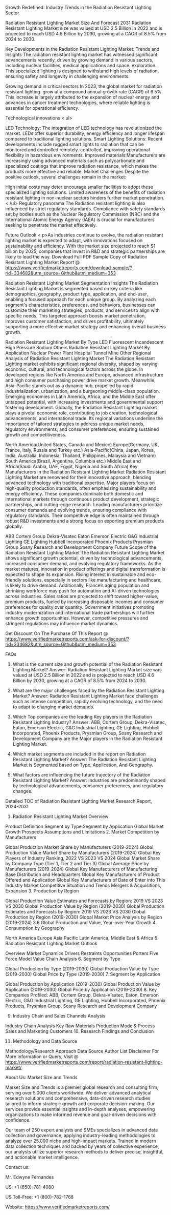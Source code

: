 Growth Redefined: Industry Trends in the Radiation Resistant Lighting Sector


Radiation Resistant Lighting Market Size And Forecast 2031
Radiation Resistant Lighting Market size was valued at USD 2.5 Billion in 2022 and is projected to reach USD 4.6 Billion by 2030, growing at a CAGR of 8.5% from 2024 to 2030.

Key Developments in the Radiation Resistant Lighting Market: Trends and Insights
The radiation resistant lighting market has witnessed significant advancements recently, driven by growing demand in various sectors, including nuclear facilities, medical applications and space. exploration. This specialized lighting is designed to withstand high levels of radiation, ensuring safety and longevity in challenging environments.

Growing demand in critical sectors
In 2023, the global market for radiation resistant lighting. grow at a compound annual growth rate (CAGR) of 6.5%. This increase is largely attributed to the expansion of nuclear energy and advances in cancer treatment technologies, where reliable lighting is essential for operational efficiency.

Technological innovations
< ul>

LED Technology: The integration of LED technology has revolutionized the market. LEDs offer superior durability, energy efficiency and longer lifespan compared to traditional lighting solutions.
Smart Lighting Solutions: Recent developments include rugged smart lights to radiation that can be monitored and controlled remotely. controlled, improving operational flexibility in hazardous environments.
Improved materials:Manufacturers are increasingly using advanced materials such as polycarbonate and specialized coatings that improve radiation resistance, which makes the products more effective and reliable.
Market Challenges
Despite the positive outlook, several challenges remain in the market:

High initial costs may deter encourage smaller facilities to adopt these specialized lighting solutions.
Limited awareness of the benefits of radiation resistant lighting in non-nuclear sectors hinders further market penetration.
< /ul>
Regulatory panorama
The Radiation resistant lighting is also influenced by strict regulatory standards. Compliance with safety standards set by bodies such as the Nuclear Regulatory Commission (NRC) and the International Atomic Energy Agency (IAEA) is crucial for manufacturers seeking to penetrate the market effectively.

Future Outlook
< p>As industries continue to evolve, the radiation resistant lighting market is expected to adapt, with innovations focused on sustainability and efficiency. With the market size projected to reach $1 billion by 2025, companies that invest in R&D and strategic partnerships are likely to lead the way.
Download Full PDF Sample Copy of Radiation Resistant Lighting Market Report @ https://www.verifiedmarketreports.com/download-sample/?rid=334682&utm_source=Github&utm_medium=353

Radiation Resistant Lighting Market Segmentation Insights
The Radiation Resistant Lighting Market is segmented based on key criteria like demographics, geography, product type, application, and end-user, enabling a focused approach for each unique group. By analyzing each segment's characteristics, preferences, and behaviors, businesses can customize their marketing strategies, products, and services to align with specific needs. This targeted approach boosts market penetration, improves customer satisfaction, and drives profitability, ultimately supporting a more effective market strategy and enhancing overall business growth.

Radiation Resistant Lighting Market By Type
LED
Fluorescent
Incandescent
High Pressure Sodium
Others
Radiation Resistant Lighting Market By Application
Nuclear Power Plant
Hospital
Tunnel
Mine
Other
Regional Analysis of Radiation Resistant Lighting Market
The Radiation Resistant Lighting market exhibits significant regional diversity, shaped by varying economic, cultural, and technological factors across the globe. In developed regions like North America and Europe, advanced infrastructure and high consumer purchasing power drive market growth. Meanwhile, Asia-Pacific stands out as a dynamic hub, propelled by rapid industrialization, urbanization, and a burgeoning middle-class population. Emerging economies in Latin America, Africa, and the Middle East offer untapped potential, with increasing investments and governmental support fostering development. Globally, the Radiation Resistant Lighting market plays a pivotal economic role, contributing to job creation, technological advancements, and international trade. Its regional variations underline the importance of tailored strategies to address unique market needs, regulatory environments, and consumer preferences, ensuring sustained growth and competitiveness.

North America(United States, Canada and Mexico)
Europe(Germany, UK, France, Italy, Russia and Turkey etc.)
Asia-Pacific(China, Japan, Korea, India, Australia, Indonesia, Thailand, Philippines, Malaysia and Vietnam)
South America(Brazil, Argentina, Columbia etc.)
Middle East and Africa(Saudi Arabia, UAE, Egypt, Nigeria and South Africa)
Key Manufacturers in the Radiation Resistant Lighting Market
Radiation Resistant Lighting Market are renowned for their innovative approach, blending advanced technology with traditional expertise. Major players focus on high-quality production standards, often emphasizing sustainability and energy efficiency. These companies dominate both domestic and international markets through continuous product development, strategic partnerships, and cutting-edge research. Leading manufacturers prioritize consumer demands and evolving trends, ensuring compliance with regulatory standards. Their competitive edge is often maintained through robust R&D investments and a strong focus on exporting premium products globally.

ABB
Cortem Group
Dekra-Visatec
Eaton
Emerson Electric
G&G Industrial Lighting
GE Lighting
Hubbell Incorporated
Phoenix Products
Prysmian Group
Sosny Research and Development Company
Future Scope of the Radiation Resistant Lighting Market
The Radiation Resistant Lighting Market shows significant growth potential, driven by technological advancements, increased consumer demand, and evolving regulatory frameworks. As the market matures, innovation in product offerings and digital transformation is expected to shape its expansion. Rising interest in sustainable and eco-friendly solutions, especially in sectors like manufacturing and healthcare, is likely to drive demand. Additionally, France’s aging population and shrinking workforce may push for automation and AI-driven technologies across industries. Sales ratios are projected to shift toward higher-value, premium products, fueled by increasing disposable incomes and consumer preferences for quality over quantity. Government initiatives promoting industry modernization and international trade partnerships will further enhance growth opportunities. However, competitive pressures and stringent regulations may influence market dynamics.

Get Discount On The Purchase Of This Report @ https://www.verifiedmarketreports.com/ask-for-discount/?rid=334682&utm_source=Github&utm_medium=353

FAQs
1. What is the current size and growth potential of the Radiation Resistant Lighting Market?
Answer: Radiation Resistant Lighting Market size was valued at USD 2.5 Billion in 2022 and is projected to reach USD 4.6 Billion by 2030, growing at a CAGR of 8.5% from 2024 to 2030.

2. What are the major challenges faced by the Radiation Resistant Lighting Market?
Answer: Radiation Resistant Lighting Market face challenges such as intense competition, rapidly evolving technology, and the need to adapt to changing market demands.

3. Which Top companies are the leading Key players in the Radiation Resistant Lighting Industry?
Answer: ABB, Cortem Group, Dekra-Visatec, Eaton, Emerson Electric, G&G Industrial Lighting, GE Lighting, Hubbell Incorporated, Phoenix Products, Prysmian Group, Sosny Research and Development Company are the Major players in the Radiation Resistant Lighting Market.

4. Which market segments are included in the report on Radiation Resistant Lighting Market?
Answer: The Radiation Resistant Lighting Market is Segmented based on Type, Application, And Geography.

5. What factors are influencing the future trajectory of the Radiation Resistant Lighting Market?
Answer: Industries are predominantly shaped by technological advancements, consumer preferences, and regulatory changes.

Detailed TOC of Radiation Resistant Lighting Market Research Report, 2024-2031
1. Radiation Resistant Lighting Market Overview

Product Definition
Segment by Type
Segment by Application
Global Market Growth Prospects
Assumptions and Limitations
2. Market Competition by Manufacturers

Global Production Market Share by Manufacturers (2019-2024)
Global Production Value Market Share by Manufacturers (2019-2024)
Global Key Players of Industry Ranking, 2022 VS 2023 VS 2024
Global Market Share by Company Type (Tier 1, Tier 2 and Tier 3)
Global Average Price by Manufacturers (2019-2024)
Global Key Manufacturers of Manufacturing Base Distribution and Headquarters
Global Key Manufacturers of Product Offered and Application
Global Key Manufacturers of Date of Enter into This Industry
Market Competitive Situation and Trends
Mergers & Acquisitions, Expansion
3. Production by Region

Global Production Value Estimates and Forecasts by Region: 2019 VS 2023 VS 2030
Global Production Value by Region (2019-2030)
Global Production Estimates and Forecasts by Region: 2019 VS 2023 VS 2030
Global Production by Region (2019-2030)
Global Market Price Analysis by Region (2019-2024) 3.6 Global Production and Value, Year-over-Year Growth
4. Consumption by Geography

North America
Europe
Asia Pacific
Latin America, Middle East & Africa
5. Radiation Resistant Lighting Market Outlook

Overview
Market Dynamics
Drivers
Restraints
Opportunities
Porters Five Force Model
Value Chain Analysis 
6. Segment by Type

Global Production by Type (2019-2030)
Global Production Value by Type (2019-2030)
Global Price by Type (2019-2030)
7. Segment by Application

Global Production by Application (2019-2030)
Global Production Value by Application (2019-2030)
Global Price by Application (2019-2030)
8. Key Companies Profiled: ABB, Cortem Group, Dekra-Visatec, Eaton, Emerson Electric, G&G Industrial Lighting, GE Lighting, Hubbell Incorporated, Phoenix Products, Prysmian Group, Sosny Research and Development Company

9. Industry Chain and Sales Channels Analysis

Industry Chain Analysis
Key Raw Materials
Production Mode & Process
Sales and Marketing
Customers
10. Research Findings and Conclusion

11. Methodology and Data Source

Methodology/Research Approach
Data Source
Author List
Disclaimer
For More Information or Query, Visit @ https://www.verifiedmarketreports.com/report/radiation-resistant-lighting-market/

About Us: Market Size and Trends

Market Size and Trends is a premier global research and consulting firm, serving over 5,000 clients worldwide. We deliver advanced analytical research solutions and comprehensive, data-driven research studies tailored to inform strategic growth and corporate decision-making. Our services provide essential insights and in-depth analyses, empowering organizations to make informed revenue and goal-driven decisions with confidence.

Our team of 250 expert analysts and SMEs specializes in advanced data collection and governance, applying industry-leading methodologies to analyze over 25,000 niche and high-impact markets. Trained in modern data collection techniques and backed by years of collective experience, our analysts utilize superior research methods to deliver precise, insightful, and actionable market intelligence.

Contact us:

Mr. Edwyne Fernandes

US: +1 (650)-781-4080

US Toll-Free: +1 (800)-782-1768

Website: https://www.verifiedmarketreports.com/

